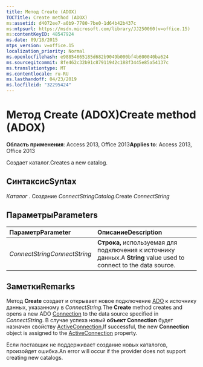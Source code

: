 ```yaml
---
title: Метод Create (ADOX)
TOCTitle: Create method (ADOX)
ms:assetid: d4072ee7-a0b9-7780-7be0-1d64b42b437c
ms:mtpsurl: https://msdn.microsoft.com/library/JJ250060(v=office.15)
ms:contentKeyID: 48547924
ms.date: 09/18/2015
mtps_version: v=office.15
localization_priority: Normal
ms.openlocfilehash: e98854665185d682b9049b000bf4b600040ba624
ms.sourcegitcommit: 8fe462c32b91c87911942c188f3445e85a54137c
ms.translationtype: MT
ms.contentlocale: ru-RU
ms.lasthandoff: 04/23/2019
ms.locfileid: "32295424"
---
```

# <a name="create-method-adox"></a><span data-ttu-id="eaf14-102">Метод Create (ADOX)</span><span class="sxs-lookup"><span data-stu-id="eaf14-102">Create method (ADOX)</span></span>

<span data-ttu-id="eaf14-103">**Область применения**: Access 2013, Office 2013</span><span class="sxs-lookup"><span data-stu-id="eaf14-103">**Applies to**: Access 2013, Office 2013</span></span>

<span data-ttu-id="eaf14-104">Создает каталог.</span><span class="sxs-lookup"><span data-stu-id="eaf14-104">Creates a new catalog.</span></span>

## <a name="syntax"></a><span data-ttu-id="eaf14-105">Синтаксис</span><span class="sxs-lookup"><span data-stu-id="eaf14-105">Syntax</span></span>

<span data-ttu-id="eaf14-106">*Каталог .* Создание *ConnectString*</span><span class="sxs-lookup"><span data-stu-id="eaf14-106">*Catalog*.Create *ConnectString*</span></span>

## <a name="parameters"></a><span data-ttu-id="eaf14-107">Параметры</span><span class="sxs-lookup"><span data-stu-id="eaf14-107">Parameters</span></span>

|<span data-ttu-id="eaf14-108">Параметр</span><span class="sxs-lookup"><span data-stu-id="eaf14-108">Parameter</span></span>|<span data-ttu-id="eaf14-109">Описание</span><span class="sxs-lookup"><span data-stu-id="eaf14-109">Description</span></span>|
|:--------|:----------|
|<span data-ttu-id="eaf14-110">*ConnectString*</span><span class="sxs-lookup"><span data-stu-id="eaf14-110">*ConnectString*</span></span> |<span data-ttu-id="eaf14-111">**Строка,** используемая для подключения к источнику данных.</span><span class="sxs-lookup"><span data-stu-id="eaf14-111">A **String** value used to connect to the data source.</span></span>|

## <a name="remarks"></a><span data-ttu-id="eaf14-112">Заметки</span><span class="sxs-lookup"><span data-stu-id="eaf14-112">Remarks</span></span>

<span data-ttu-id="eaf14-113">Метод **Create** создает и открывает новое подключение [ADO](connection-object-ado.md) к источнику данных, указанному в *ConnectString.*</span><span class="sxs-lookup"><span data-stu-id="eaf14-113">The **Create** method creates and opens a new ADO [Connection](connection-object-ado.md) to the data source specified in *ConnectString*.</span></span> <span data-ttu-id="eaf14-114">В случае успеха новый **объект Connection** будет назначен свойству [ActiveConnection.](activeconnection-property-adox.md)</span><span class="sxs-lookup"><span data-stu-id="eaf14-114">If successful, the new **Connection** object is assigned to the [ActiveConnection](activeconnection-property-adox.md) property.</span></span>

<span data-ttu-id="eaf14-115">Если поставщик не поддерживает создание новых каталогов, произойдет ошибка.</span><span class="sxs-lookup"><span data-stu-id="eaf14-115">An error will occur if the provider does not support creating new catalogs.</span></span>

